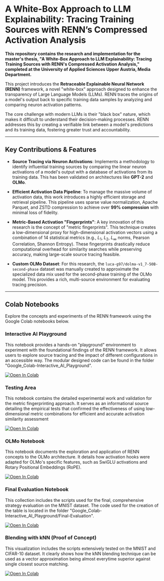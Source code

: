 # A White-Box Approach to LLM Explainability: Tracing Training Sources with RENN’s Compressed Activation Analysis

**This repository contains the research and implementation for the master's thesis, "A White-Box Approach to LLM Explainability: Tracing Training Sources with RENN's Compressed Activation Analysis," completed at the University of Applied Sciences Upper Austria, Media Department.** 

This project introduces the **Retraceable Explainable Neural Network (RENN)** framework, a novel "white-box" approach designed to enhance the transparency of Large Language Models (LLMs). RENN traces the origins of a model's output back to specific training data samples by analyzing and comparing neuron activation patterns.

The core challenge with modern LLMs is their "black box" nature, which makes it difficult to understand their decision-making processes. RENN addresses this by creating a verifiable link between a model's predictions and its training data, fostering greater trust and accountability.

---

## Key Contributions & Features

* **Source Tracing via Neuron Activations**: Implements a methodology to identify influential training sources by comparing the linear neuron activations of a model's output with a database of activations from its training data. This has been validated on architectures like **GPT-2** and **OLMo**.
  
* **Efficient Activation Data Pipeline**: To manage the massive volume of activation data, this work introduces a highly efficient storage and retrieval pipeline. This pipeline uses sparse value normalization, Apache Parquet, and ZSTD compression to achieve over **99% compression** with minimal loss of fidelity.
  
* **Metric-Based Activation "Fingerprints"**: A key innovation of this research is the concept of "metric fingerprints". This technique creates a low-dimensional proxy for high-dimensional activation vectors using a combination of 14 statistical metrics (e.g., $L_{1}$, $L_{2}$, $L_{\infty}$ norms, Pearson Correlation, Shannon Entropy). These fingerprints drastically reduce computational overhead for similarity searches while preserving accuracy, making large-scale source tracing feasible.
  
* **Custom OLMo Dataset**: For this research, the `luca-g97/dolma-v1_7-50B-second-phase` dataset was manually created to approximate the specialized data mix used for the second-phase training of the OLMo model. This provides a rich, multi-source environment for evaluating tracing precision.

---

## Colab Notebooks

Explore the concepts and experiments of the RENN framework using the Google Colab notebooks below.

### Interactive AI Playground

This notebook provides a hands-on "playground" environment to experiment with the foundational findings of the RENN framework. It allows users to explore source tracing and the impact of different configurations in an accessible way. The modular designed code can be found in the folder "Google_Colab-Interactive_AI_Playground".

[![Open In Colab](https://colab.research.google.com/assets/colab-badge.svg)](https://colab.research.google.com/drive/1lApBBKHaF7xl0NQ5-gcwV5Mr5wHWHVlq?usp=sharing)

### Testing Area

This notebook contains the detailed experimental work and validation for the metric fingerprinting approach. It serves as an informational source detailing the empirical tests that confirmed the effectiveness of using low-dimensional metric combinations for efficient and accurate activation similarity assessment

[![Open In Colab](https://colab.research.google.com/assets/colab-badge.svg)](https://github.com/luca-g97/Master-Thesis/blob/main/Testing_Area.ipynb)

### OLMo Notebook

This notebook documents the exploration and application of RENN concepts to the OLMo architecture. It details how activation hooks were adapted for OLMo's specific features, such as SwiGLU activations and Rotary Positional Embeddings (RoPE).

[![Open In Colab](https://colab.research.google.com/assets/colab-badge.svg)](https://github.com/luca-g97/Master-Thesis/blob/main/OLMO_Playground.ipynb)

### Final Evaluation Notebook

This collection includes the scripts used for the final, comprehensive strategy evaluation on the MNIST dataset. The code used for the creation of the table is located in the folder "Google_Colab-Interactive_AI_Playground/Final-Evaluation".

[![Open In Colab](https://colab.research.google.com/assets/colab-badge.svg)](https://colab.research.google.com/drive/1DClthGU46S0vywJZBIxelkA9F0LwAmMF?usp=sharing)

### Blending with kNN (Proof of Concept)

This visualization includes the scripts extensively tested on the MNIST and CIFAR-10 dataset. It clearly shows how the kNN blending technique can be used as a vector approximation being almost everytime superior against single closest source matching.

[![Open In Colab](https://colab.research.google.com/assets/colab-badge.svg)](https://drive.google.com/file/d/1rPWdFysHEwPeVsSz2JXPZpu75qBV1dm0/view?usp=sharing)
